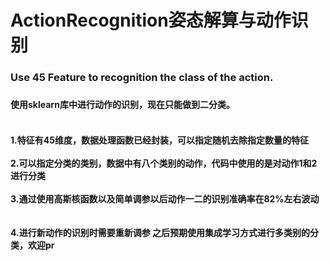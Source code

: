 # ActionRecognition姿态解算与动作识别
<h3>Use 45 Feature to recognition the class of the action.<h3>
<h4>使用sklearn库中进行动作的识别，现在只能做到二分类。<h4><br>
  1.特征有45维度，数据处理函数已经封装，可以指定随机去除指定数量的特征<br><br>
  2.可以指定分类的类别，数据中有八个类别的动作，代码中使用的是对动作1和2进行分类<br><br>
  3.通过使用高斯核函数以及简单调参以后动作一二的识别准确率在82%左右波动<br><br><br>
  4.进行新动作的识别时需要重新调参
之后预期使用集成学习方式进行多类别的分类，欢迎pr
